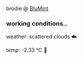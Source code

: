 brodie @ [BluMint](https://www.linkedin.com/company/blumint-io/)

<!--weather_start-->
### working conditions..

weather: scattered clouds ☁️

temp: -2.33 °C 🧥

<!--weather_end-->
